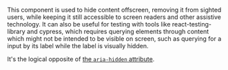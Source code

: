 This component is used to hide content offscreen, removing it from sighted users, while keeping it still accessible to screen readers and other assistive technology.
It can also be useful for testing with tools like react-testing-library and cypress, which requires querying elements through content which might not be intended to be visible on screen, such as querying for a input by its label while the label is visually hidden.

It's the logical opposite of [the `aria-hidden` attribute](https://developer.mozilla.org/en-US/docs/Web/Accessibility/ARIA/ARIA_Techniques/Using_the_aria-hidden_attribute).
